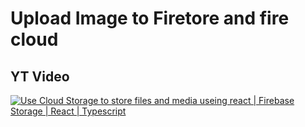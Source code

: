# Upload Image to Firetore and fire cloud

## YT Video

[![Use Cloud Storage to store files and media useing react | Firebase Storage | React | Typescript](https://ytcards.demolab.com/?id=PInRa3AJ7sg&title=Use+Cloud+Storage+to+store+files+and+media+useing+react+%7C+Firebase+Storage+%7C+React+%7C+Typescript&lang=en&timestamp=1672965015&background_color=%230d1117&title_color=%23ffffff&stats_color=%23dedede&width=250 "Use Cloud Storage to store files and media useing react | Firebase Storage | React | Typescript")](https://www.youtube.com/watch?v=PInRa3AJ7sg)

